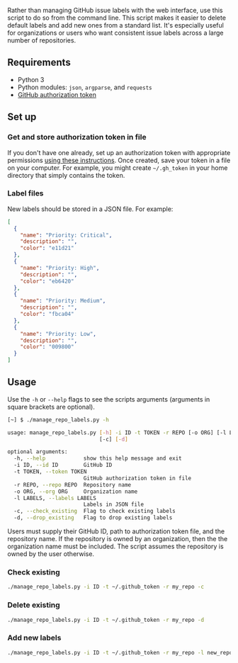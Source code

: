 Rather than managing GitHub issue labels with the web interface, use
this script to do so from the command line. This script makes it
easier to delete default labels and add new ones from a standard
list. It's especially useful for organizations or users who want
consistent issue labels across a large number of repositories.

## Requirements

* Python 3  
* Python modules: `json`, `argparse`, and `requests`  
* [GitHub authorization
  token](https://help.github.com/articles/authorizing-a-personal-access-token-for-use-with-a-saml-single-sign-on-organization/)  

## Set up

### Get and store authorization token in file

If you don't have one already, set up an authorization token with
appropriate permissions [using these
instructions](https://help.github.com/articles/authorizing-a-personal-access-token-for-use-with-a-saml-single-sign-on-organization/). Once
created, save your token in a file on your computer. For example, you
might create `~/.gh_token` in your home directory that simply
contains the token.  

### Label files

New labels should be stored in a JSON file. For example:

```json
[
  {
	"name": "Priority: Critical",
	"description": "",
	"color": "e11d21"
  },
  {
	"name": "Priority: High",
	"description": "",
	"color": "eb6420"
  },
  {
	"name": "Priority: Medium",
	"description": "",
	"color": "fbca04"
  },
  {
	"name": "Priority: Low",
	"description": "",
	"color": "009800"
  }
]

```

## Usage

Use the `-h` or `--help` flags to see the scripts arguments (arguments
in square brackets are optional).

```bash
[~] $ ./manage_repo_labels.py -h

usage: manage_repo_labels.py [-h] -i ID -t TOKEN -r REPO [-o ORG] [-l LABELS]
                             [-c] [-d]

optional arguments:
  -h, --help            show this help message and exit
  -i ID, --id ID        GitHub ID
  -t TOKEN, --token TOKEN
                        GitHub authorization token in file
  -r REPO, --repo REPO  Repository name
  -o ORG, --org ORG     Organization name
  -l LABELS, --labels LABELS
                        Labels in JSON file
  -c, --check_existing  Flag to check existing labels
  -d, --drop_existing   Flag to drop existing labels
```

Users must supply their GitHub ID, path to authorization token file,
and the repository name. If the repository is owned by an
organization, then the the organization name must be included. The
script assumes the repository is owned by the user otherwise.

### Check existing

```bash
./manage_repo_labels.py -i ID -t ~/.github_token -r my_repo -c
```

### Delete existing

```bash
./manage_repo_labels.py -i ID -t ~/.github_token -r my_repo -d
```

### Add new labels

```bash
./manage_repo_labels.py -i ID -t ~/.github_token -r my_repo -l new_repo_labels.json
```
